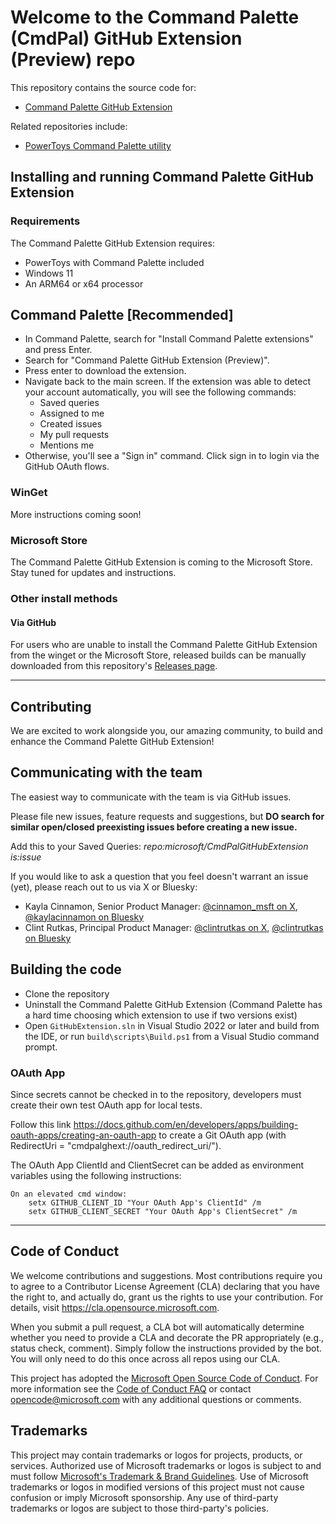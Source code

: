 # Welcome to the Command Palette (CmdPal) GitHub Extension (Preview) repo

This repository contains the source code for:

* [Command Palette GitHub Extension](https://github.com/microsoft/CmdPalGitHubExtension)

Related repositories include:

* [PowerToys Command Palette utility](https://github.com/microsoft/PowerToys/tree/main/src/modules/cmdpal)

## Installing and running Command Palette GitHub Extension

### Requirements
The Command Palette GitHub Extension requires:
* PowerToys with Command Palette included
* Windows 11
* An ARM64 or x64 processor

## Command Palette [Recommended]

* In Command Palette, search for "Install Command Palette extensions" and press Enter.
* Search for "Command Palette GitHub Extension (Preview)".
* Press enter to download the extension.
* Navigate back to the main screen. If the extension was able to detect your account automatically, you will see the following commands:
    * Saved queries
    * Assigned to me
    * Created issues
    * My pull requests
    * Mentions me
* Otherwise, you'll see a "Sign in" command. Click sign in to login via the GitHub OAuth flows.

### WinGet

More instructions coming soon!

### Microsoft Store

The Command Palette GitHub Extension is coming to the Microsoft Store. Stay tuned for updates and instructions.

### Other install methods

#### Via GitHub

For users who are unable to install the Command Palette GitHub Extension from the winget or the Microsoft Store, released builds can be manually downloaded from this repository's [Releases page](https://github.com/microsoft/CmdPalGitHubExtension/releases).

---

## Contributing

We are excited to work alongside you, our amazing community, to build and enhance the Command Palette GitHub Extension!

## Communicating with the team

The easiest way to communicate with the team is via GitHub issues.

Please file new issues, feature requests and suggestions, but **DO search for similar open/closed preexisting issues before creating a new issue.**

Add this to your Saved Queries: *repo:microsoft/CmdPalGitHubExtension is:issue*

If you would like to ask a question that you feel doesn't warrant an issue (yet), please reach out to us via X or Bluesky:

* Kayla Cinnamon, Senior Product Manager: [@cinnamon_msft on X](https://twitter.com/cinnamon_msft), [@kaylacinnamon on Bluesky](https://bsky.app/profile/kaylacinnamon.bsky.social)
* Clint Rutkas, Principal Product Manager: [@clintrutkas on X](https://twitter.com/clintrutkas), [@clintrutkas on Bluesky](https://bsky.app/profile/clintrutkas.bsky.social)

## Building the code

* Clone the repository
* Uninstall the Command Palette GitHub Extension (Command Palette has a hard time choosing which extension to use if two versions exist)
* Open `GitHubExtension.sln` in Visual Studio 2022 or later and build from the IDE, or run `build\scripts\Build.ps1` from a Visual Studio command prompt.

### OAuth App
Since secrets cannot be checked in to the repository, developers must create their own test OAuth app for local tests.

Follow this link https://docs.github.com/en/developers/apps/building-oauth-apps/creating-an-oauth-app to create a Git OAuth app (with RedirectUri = "cmdpalghext://oauth_redirect_uri/").

The OAuth App ClientId and ClientSecret can be added as environment variables using the following instructions:

    On an elevated cmd window:
        setx GITHUB_CLIENT_ID "Your OAuth App's ClientId" /m
        setx GITHUB_CLIENT_SECRET "Your OAuth App's ClientSecret" /m

---

## Code of Conduct

We welcome contributions and suggestions. Most contributions require you to agree to a Contributor License Agreement (CLA) declaring that you have the right to, and actually do, grant us the rights to use your contribution. For details, visit https://cla.opensource.microsoft.com.

When you submit a pull request, a CLA bot will automatically determine whether you need to provide a CLA and decorate the PR appropriately (e.g., status check, comment). Simply follow the instructions provided by the bot. You will only need to do this once across all repos using our CLA.

This project has adopted the [Microsoft Open Source Code of Conduct](https://opensource.microsoft.com/codeofconduct/). For more information see the [Code of Conduct FAQ](https://opensource.microsoft.com/codeofconduct/faq/) or contact [opencode@microsoft.com](mailto:opencode@microsoft.com) with any additional questions or comments.

## Trademarks

This project may contain trademarks or logos for projects, products, or services. Authorized use of Microsoft trademarks or logos is subject to and must follow [Microsoft's Trademark & Brand Guidelines](https://www.microsoft.com/en-us/legal/intellectualproperty/trademarks/usage/general). Use of Microsoft trademarks or logos in modified versions of this project must not cause confusion or imply Microsoft sponsorship. Any use of third-party trademarks or logos are subject to those third-party's policies.
